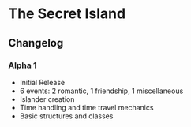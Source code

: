 # The Secret Island

## Changelog

### Alpha 1
- Initial Release
- 6 events: 2 romantic, 1 friendship, 1 miscellaneous
- Islander creation
- Time handling and time travel mechanics
- Basic structures and classes
